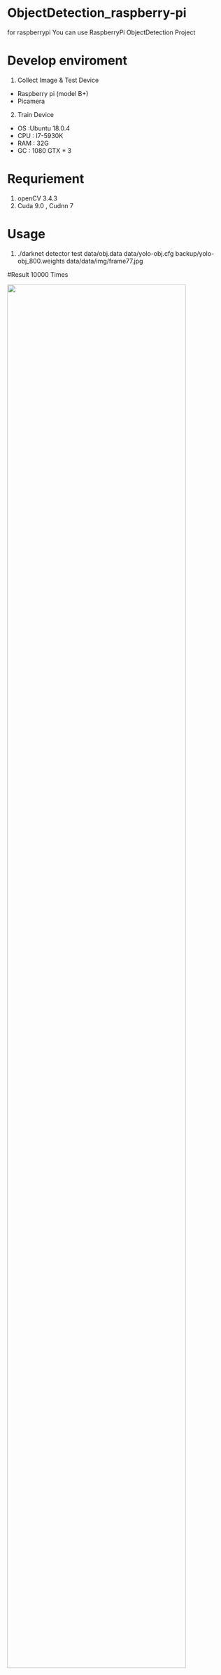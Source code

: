 # ObjectDetection_raspberry-pi
for raspberrypi
You can use RaspberryPi ObjectDetection Project

# Develop enviroment
 1. Collect Image & Test Device
- Raspberry pi (model B+)
- Picamera

 2. Train Device
- OS  :Ubuntu 18.0.4 
- CPU : I7-5930K
- RAM : 32G
- GC  : 1080 GTX * 3


# Requriement
1. openCV 3.4.3
2. Cuda 9.0 , Cudnn 7 


# Usage
1. ./darknet detector test data/obj.data data/yolo-obj.cfg backup/yolo-obj_800.weights data/data/img/frame77.jpg



#Result
10000 Times
<div>
 <img src="https://user-images.githubusercontent.com/30073100/47947460-3a229700-df60-11e8-9964-f1c3ec88071f.jpg" width="90%"></img>
 </div>

